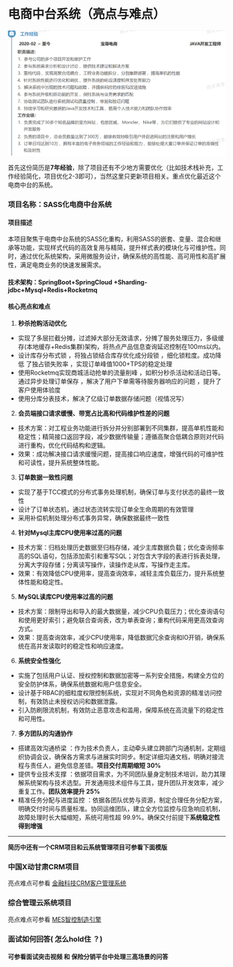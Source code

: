 # 电商中台系统（亮点与难点）

![1744614560401-18dd3405-0b80-4e78-9935-1e0cf393af88.png](./img/MvfgYf4-W2hYTQOa/1744614560401-18dd3405-0b80-4e78-9935-1e0cf393af88-667647.png)

首先这份简历是**7年经验**，除了项目还有不少地方需要优化（比如技术栈补充，工作经验简化，项目优化2-3即可），当然这里只更新项目相关。重点优化最近这个电商中台的系统。

### 项目名称：**SASS化**电商中台系统

#### 项目描述

本项目聚焦于电商中台系统的SASS化重构，利用SASS的嵌套、变量、混合和继承等功能，实现样式代码的高效复用与精简，提升样式表的模块化与可维护性。同时，通过优化系统架构，采用微服务设计，确保系统的高性能、高可用性和高扩展性，满足电商业务的快速发展需求。

#### 技术架构：SpringBoot+SpringCloud +Sharding-jdbc+Mysql+Redis+Rocketmq

#### 核心亮点和难点

1. **秒杀抢购活动优化**

+ 实现了多层拦截分摊，过滤掉大部分无效请求，分摊了服务处理压力，多级缓存(本地缓存+Redis集群)架构，将热点产品信息查询延迟控制在100ms以内。
+ 设计库存分布式锁 ，将独占锁结合库存优化成分段锁 ，细化锁粒度。成功降低 了独占锁失败率 ，实现订单峰值1000+TPS的稳定处理
+ 使用Rocketmq实现商城活动抢单的流量削峰 ，如积分秒杀活动和活动日等。通过异步处理订单保存 ，解决了用户下单需等待服务器响应的问题 ，提升了客户使用体验度
+ 使用分库分表技术，解决了亿级订单数据存储问题（视情况写）

2. **会员端接口请求缓慢、带宽占比高和代码维护性差的问题**

+ 技术方案：对工程业务功能进行拆分并分别部署到不同集群，提高单机性能和稳定性；精简接口返回字段，减少数据传输量；遵循高聚合低耦合原则对代码进行重构，优化代码结构和逻辑。
+ 效果：成功解决接口请求缓慢问题，提高接口响应速度，增强代码的可维护性和可读性，提升系统整体性能。

3. **订单数据一致性问题**

+ 实现了基于TCC模式的分布式事务处理机制，确保订单与支付状态的最终一致性
+ 设计了订单状态机，通过状态流转实现订单全生命周期的有效管理
+ 采用补偿机制处理分布式事务异常，确保数据最终一致性

4. **针对Mysql主库CPU使用率过高的问题**

+ 技术方案：归档处理历史数据至归档存储，减少主库数据负载；优化查询频率高的SQL语句，包括添加索引和重写SQL；对包含大字段的表进行拆表处理，分离大字段存储；分离读写操作，读操作走从库，写操作走主库。
+ 效果：有效降低CPU使用率，提高查询效率，减轻主库负载压力，提升系统整体性能和稳定性。

5. **MySQL读库CPU使用率过高的问题**

+ 技术方案：限制导出和导入的最大数据量，减少CPU负载压力；优化查询语句和使用更好索引；避免联合查询表，改为单表查询；重构代码采用更高效查询方式。
+ 效果：提高查询效率，减少CPU使用率，降低数据冗余查询和IO开销，确保系统在高并发读取时的稳定性和响应速度。

6. **系统安全性强化**

+ 实施了包括用户认证、授权控制和数据加密等一系列安全措施，构建全方位的安全防护体系，确保系统数据和用户信息安全。
+ 设计基于RBAC的细粒度权限控制系统，实现对不同角色和资源的精准访问控制，有效防止未授权访问和数据泄露。
+ 引入防刷限流机制，有效防止恶意攻击和滥用，保障系统在高流量下的稳定性和可用性。

7. **多方团队的沟通协作**

+ 搭建高效沟通桥梁 ：作为技术负责人，主动牵头建立跨部门沟通机制，定期组织协调会议，确保各方需求与进展实时同步。制定详细沟通文档，明确对接流程与责任人，避免信息差错。**项目交付周期缩短 30%**
+ 提供专业技术支撑 ：依据项目需求，为不同团队量身定制技术培训，助力其理解系统架构与技术选型。开发通用技术组件与工具，提升团队开发效率，减少重复工作。**团队效率提升 25%**
+ 精准任务分配与进度监控 ：依据各团队优势与资源，制定合理任务分配方案，明确交付时间与质量标准。协同运维团队，建立全方位监控与应急响应机制，故障处理时长大幅缩短，系统可用性超 99.9%。确保交付前提下**系统稳定性得到增强**

****

**简历中还有一个CRM项目和云系统管理项目可参看下面模版**

### 中国X动甘肃CRM项目

亮点难点可参看 [金融科技CRM客户管理系统](https://www.yuque.com/tulingzhouyu/db22bv/xrsf54wva6nqig14)

### 综合管理云系统项目

亮点难点可参看 [MES智控制造引擎](https://www.yuque.com/tulingzhouyu/db22bv/oea34yfcdi6ysn1q)

### 面试如何回答( 怎么hold住 ？)

#### 可参看面试突击视频 和  保险分销平台中处理三高场景的问答
